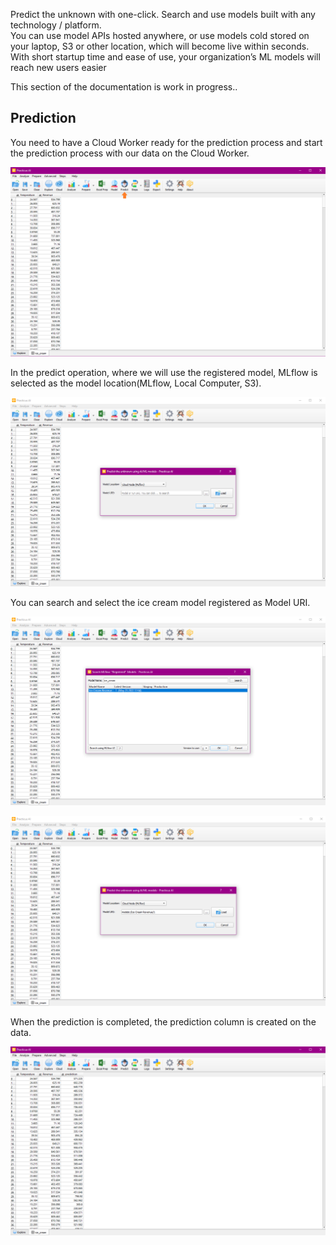 Predict the unknown with one-click. Search and use models built with any technology / platform.  
You can use model APIs hosted anywhere, or use models cold stored on your laptop, S3 or other location, 
which will become live within seconds. With short startup time and ease of use, your organization’s ML models will reach new users easier

This section of the documentation is work in progress..

## Prediction
You need to have a Cloud Worker ready for the prediction process and start the prediction process with our data on the Cloud Worker.

![predict](img/predict.png)

In the predict operation, where we will use the registered model, MLflow is selected as the model location(MLflow, Local Computer, S3).

![predict2](img/predict2.png)

You can search and select the ice cream model registered as Model URI.

![predict3](img/predict3.png)

![predict4](img/predict4.png)

When the prediction is completed, the prediction column is created on the data.

![predict4](img/predict5.png)
